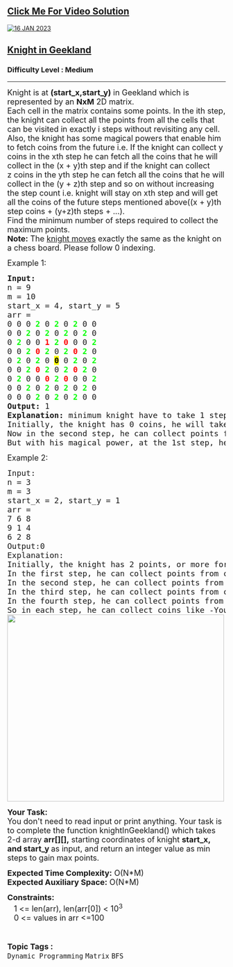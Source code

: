 <h2><a href="https://youtu.be/ebatgd3xiZU">Click Me For Video Solution</a></h2>

<a href="https://youtu.be/ebatgd3xiZU">![16 JAN 2023](https://user-images.githubusercontent.com/91456523/229340565-c6e00691-33ff-4e29-8fa2-b026c2c3ba86.png)</a>

<h2><a href="https://practice.geeksforgeeks.org/problems/7e5ec07f9d865297cff9a91522c2ce805433b420/1">Knight in Geekland</a></h2><h3>Difficulty Level : Medium</h3><hr><div class="problems_problem_content__Xm_eO"><p><span style="font-size:18px">Knight is at <strong>(start_x,start_y)</strong> in Geekland which is represented by an <strong>NxM</strong> 2D matrix.<br>
Each cell in the matrix contains some points. In the ith step, the knight can collect all the points from all the cells that can be visited in exactly i steps without revisiting any cell.<br>
Also, the knight has some magical powers that enable him to fetch coins from the future i.e. If the knight can collect y coins in the xth step he can fetch all the coins that he will collect in the (x + y)th step and if the knight can collect z&nbsp;coins in the yth step he can fetch all the coins that he will collect in the (y&nbsp;+ z)th step and so on without increasing the step count i.e. knight will stay on xth step and will get all the coins of the future steps mentioned above((x + y)th step coins + (y+z)th steps + ...).<br>
Find the minimum number of steps required to collect the maximum points.<br>
<strong>Note:</strong> The <a href="https://en.wikipedia.org/wiki/Knight_(chess)#:~:text=Compared%20to%20other%20chess%20pieces,pieces%20to%20reach%20its%20destination.">knight moves</a> exactly the same as the knight on a chess board. Please follow 0 indexing.</span></p>

<p><span style="font-size:18px">Example 1:</span></p>

<pre><span style="font-size:18px"><strong>Input:</strong>
n = 9
m = 10
start_x = 4, start_y = 5
arr =
0 0 0 <span style="color:#00ff00"><strong>2</strong></span> 0 <span style="color:#00ff00"><strong>2</strong></span> 0 <span style="color:#00ff00"><strong>2</strong></span> 0 0
0 0 <span style="color:#00ff00"><strong>2</strong></span> 0 <span style="color:#00ff00"><strong>2</strong></span> 0 <span style="color:#00ff00"><strong>2</strong></span> 0 <span style="color:#00ff00"><strong>2</strong></span> 0
0 <span style="color:#00ff00"><strong>2</strong></span> 0 0 <span style="color:#ff0000"><strong>1</strong></span> <span style="color:#00ff00"><strong>2</strong></span> <span style="color:#ff0000"><strong>0</strong></span> 0 0 <span style="color:#00ff00"><strong>2</strong></span>
0 0 <span style="color:#00ff00"><strong>2</strong></span> <span style="color:#ff0000"><strong>0</strong></span> <span style="color:#00ff00"><strong>2</strong></span> 0 <span style="color:#00ff00"><strong>2</strong></span> <span style="color:#ff0000"><strong>0</strong></span> <span style="color:#00ff00"><strong>2</strong></span> 0
0 <span style="color:#00ff00"><strong>2</strong></span> 0 <span style="color:#00ff00"><strong>2</strong></span> 0 <span style="color:#000000"><strong><span style="background-color:#ffff00">0</span></strong></span> 0 <span style="color:#00ff00"><strong>2</strong></span> 0 <span style="color:#00ff00"><strong>2</strong></span>
0 0 <span style="color:#00ff00"><strong>2</strong></span> <span style="color:#ff0000"><strong>0</strong></span> <span style="color:#00ff00"><strong>2</strong></span> 0 <span style="color:#00ff00"><strong>2</strong></span> <span style="color:#ff0000"><strong>0</strong></span> <span style="color:#00ff00"><strong>2</strong></span> 0
0 <span style="color:#00ff00"><strong>2</strong></span> 0 0 <span style="color:#ff0000"><strong>0</strong></span> <span style="color:#00ff00"><strong>2</strong></span> <span style="color:#ff0000"><strong>0</strong></span> 0 0 <span style="color:#00ff00"><strong>2</strong></span>
0 0 <span style="color:#00ff00"><strong>2</strong></span> 0 <span style="color:#00ff00"><strong>2</strong></span> 0 <span style="color:#00ff00"><strong>2</strong></span> 0 <span style="color:#00ff00"><strong>2</strong></span> 0
0 0 0 <span style="color:#00ff00"><strong>2</strong></span> 0 <span style="color:#00ff00"><strong>2</strong></span> 0 <span style="color:#00ff00"><strong>2</strong></span> 0 0
<strong>Output:</strong> 1
<strong>Explanation:</strong> minimum knight have to take 1 steps to gain maximum points.
Initially, the knight has 0 coins, he will take 1 step to collect 1 point (sum of cells denoted in red color).
Now in the second step, he can collect points from all the cells colored green i.e. 64 points.
But with his magical power, at the 1st step, he can fetch points from the (1 + 1)th step. Therefore he can collect 1 + 64 coins at step 1 only. Hence answer is 1.</span>
</pre>

<p><span style="font-size:18px">Example 2:</span></p>

<pre><span style="font-size:18px">Input:
n = 3 
m = 3
start_x = 2, start_y = 1
arr =
7 6 8
9 1 4
6 2 8
Output:0
Explanation:
Initially, the knight has 2 points, or more formally we can say that at the 0th step knight has 2 points.
In the first step, he can collect points from cells (0, 0) and (0, 2) i.e. 15 points.
In the second step, he can collect points from cells (1, 0) and (1, 2) i.e. 13 coins.
In the third step, he can collect points from cells (2, 0) and (2, 2) i.e. 14 points.
In the fourth step, he can collect points from the cell (0, 1) i.e. 6 points.
So in each step, he can collect coins like -You can see in the below image  Knight can collect 15 coins in the 0th step only
<img alt="" src="https://media.geeksforgeeks.org/img-practice/rect46213-1668840290.png" style="height:430px; width:500px"></span>
</pre>

<p><span style="font-size:18px"><strong>Your Task:</strong><br>
You don't need to read input or print anything. Your task is to complete the function knightInGeekland() which takes 2-d array <strong>arr[][],</strong>&nbsp;starting coordinates of knight <strong>start_x, and start_y&nbsp;</strong>as input, and return an integer value as min steps to gain max points.</span></p>

<p><span style="font-size:18px"><strong>Expected Time Complexity:</strong>&nbsp;O(N*M)<br>
<strong>Expected Auxiliary Space:</strong>&nbsp;O(N*M)</span></p>

<p><span style="font-size:18px"><strong>Constraints:</strong><br>
&nbsp;&nbsp;&nbsp;1 &lt;= len(arr), len(arr[0])&nbsp;&lt;&nbsp;10<sup>3</sup><br>
&nbsp; &nbsp;0&nbsp;&lt;= values in arr &lt;=100</span></p>
</div><br><p><span style=font-size:18px><strong>Topic Tags : </strong><br><code>Dynamic Programming</code>&nbsp;<code>Matrix</code>&nbsp;<code>BFS</code>&nbsp;
